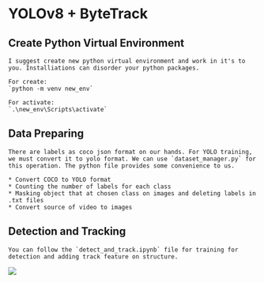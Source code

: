 # YOLOv8 + ByteTrack

## Create Python Virtual Environment

    I suggest create new python virtual environment and work in it's to you. Installiations can disorder your python packages.

    For create:
    `python -m venv new_env`

    For activate:
    `.\new_env\Scripts\activate`

## Data Preparing

    There are labels as coco json format on our hands. For YOLO training, we must convert it to yolo format. We can use `dataset_manager.py` for this operation. The python file provides some convenience to us.

    * Convert COCO to YOLO format
    * Counting the number of labels for each class
    * Masking object that at chosen class on images and deleting labels in .txt files
    * Convert source of video to images


## Detection and Tracking

    You can follow the `detect_and_track.ipynb` file for training for detection and adding track feature on structure.


![](.\images\result.gif) 